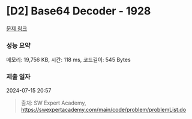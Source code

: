# [D2] Base64 Decoder - 1928 

[문제 링크](https://swexpertacademy.com/main/code/problem/problemDetail.do?contestProbId=AV5PR4DKAG0DFAUq) 

### 성능 요약

메모리: 19,756 KB, 시간: 118 ms, 코드길이: 545 Bytes

### 제출 일자

2024-07-15 20:57



> 출처: SW Expert Academy, https://swexpertacademy.com/main/code/problem/problemList.do